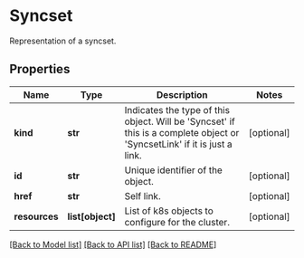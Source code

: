# Syncset

Representation of a syncset.
## Properties
Name | Type | Description | Notes
------------ | ------------- | ------------- | -------------
**kind** | **str** | Indicates the type of this object. Will be &#39;Syncset&#39; if this is a complete object or &#39;SyncsetLink&#39; if it is just a link. | [optional] 
**id** | **str** | Unique identifier of the object. | [optional] 
**href** | **str** | Self link. | [optional] 
**resources** | **list[object]** | List of k8s objects to configure for the cluster. | [optional] 

[[Back to Model list]](../README.md#documentation-for-models) [[Back to API list]](../README.md#documentation-for-api-endpoints) [[Back to README]](../README.md)


